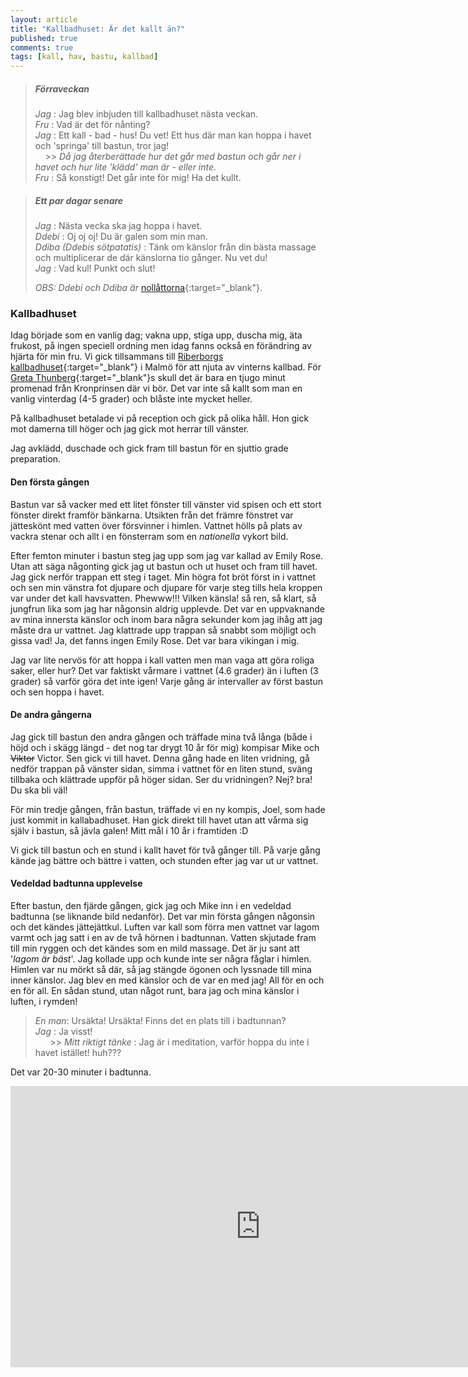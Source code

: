 ```yaml
---
layout: article
title: "Kallbadhuset: Är det kallt än?"
published: true
comments: true
tags: [kall, hav, bastu, kallbad]
---
```



> ##### Förraveckan
>
> *Jag* : Jag blev inbjuden till kallbadhuset nästa veckan. <br>
> *Fru* : Vad är det för nånting? <br>
> *Jag* : Ett kall - bad - hus! Du vet! Ett hus där man kan hoppa i havet och 'springa' till bastun, tror jag! <br>
&nbsp;&nbsp;&nbsp;&nbsp;>> *Då jag återberättade hur det går med bastun och går ner i havet och hur lite 'klädd' man är - eller inte.* <br>
> *Fru* : Så konstigt! Det går inte för mig! Ha det kullt.

> ##### Ett par dagar senare
>
> *Jag* : Nästa vecka ska jag hoppa i havet. <br>
> *Ddebi* : Oj oj oj! Du är galen som min man. <br>
> *Ddiba (Ddebis sötpatatis)* : Tänk om känslor från din bästa massage och multiplicerar de där känslorna tio gånger. Nu vet du! <br>
> *Jag* : Vad kul! Punkt och slut!
>
> *OBS: Ddebi och Ddiba är* [nollåttorna](https://sv.wikipedia.org/wiki/Noll%C3%A5tta){:target="_blank"}.

### Kallbadhuset

Idag började som en vanlig dag; vakna upp, stiga upp, duscha mig, äta frukost, på ingen speciell ordning men idag fanns också en förändring av hjärta för min fru. Vi gick tillsammans till [Riberborgs kallbadhuset](https://www.ribersborgskallbadhus.se/){:target="_blank"} i Malmö för att njuta av vinterns kallbad. För [Greta Thunberg](https://en.wikipedia.org/wiki/Greta_Thunberg){:target="_blank"}s skull det är bara en tjugo minut promenad från Kronprinsen där vi bör. Det var inte så kallt som man en vanlig vinterdag (4-5 grader) och blåste inte mycket heller.

På kallbadhuset betalade vi på reception och gick på olika håll. Hon gick mot damerna till höger och jag gick mot herrar till vänster.

Jag avklädd, duschade och gick fram till bastun för en sjuttio grade preparation.

#### Den första gången

Bastun var så vacker med ett litet fönster till vänster vid spisen och ett stort fönster direkt framför bänkarna. Utsikten från det främre fönstret var jätteskönt med vatten över försvinner i himlen. Vattnet hölls på plats av vackra stenar och allt i en fönsterram som en *nationella* vykort bild.

Efter femton minuter i bastun steg jag upp som jag var kallad av Emily Rose. Utan att säga någonting gick jag ut bastun och ut huset och fram till havet. Jag gick nerför trappan ett steg i taget. Min högra fot bröt först in i vattnet och sen min vänstra fot djupare och djupare för varje steg tills hela kroppen var under det kall havsvatten. Phewww!!! Vilken känsla! så ren, så klart, så jungfrun lika som jag har någonsin aldrig upplevde. Det var en uppvaknande av mina innersta känslor och inom bara några sekunder kom jag ihåg att jag måste dra ur vattnet. Jag klattrade upp trappan så snabbt som möjligt och gissa vad! Ja, det fanns ingen Emily Rose. Det var bara vikingan i mig.

Jag var lite nervös för att hoppa i kall vatten men man vaga att göra roliga saker, eller hur? Det var faktiskt vårmare i vattnet (4.6 grader) än i luften (3 grader) så varför göra det inte igen! Varje gång är intervaller av först bastun och sen hoppa i havet.

#### De andra gångerna

Jag gick till bastun den andra gången och träffade mina två långa (både i höjd och i skägg längd - det nog tar drygt 10 år för mig) kompisar Mike och ~~Viktor~~ Victor. Sen gick vi till havet. Denna gång hade en liten vridning, gå nedför trappan på vänster sidan, simma i vattnet för en liten stund, sväng tillbaka och klättrade uppför på höger sidan. Ser du vridningen? Nej? bra! Du ska bli väl!

För min tredje gången, från bastun, träffade vi en ny kompis, Joel, som hade just kommit in kallabadhuset. Han gick direkt till havet utan att vårma sig själv i bastun, så jävla galen! Mitt mål i 10 år i framtiden :D

Vi gick till bastun och en stund i kallt havet för två gånger till. På varje gång kände jag bättre och bättre i vatten, och stunden efter jag var ut ur vattnet.

#### Vedeldad badtunna upplevelse

Efter bastun, den fjärde gången, gick jag och Mike inn i en vedeldad badtunna (se liknande bild nedanför). Det var min första gången någonsin och det kändes jättejättkul. Luften var kall som förra men vattnet var lagom varmt och jag satt i en av de två hörnen i badtunnan. Vatten skjutade fram till min ryggen och det kändes som en mild massage. Det är ju sant att '*lagom är bäst*'. Jag kollade upp och kunde inte ser några fåglar i himlen. Himlen var nu mörkt så där, så jag stängde ögonen och lyssnade till mina inner känslor. Jag blev en med känslor och de var en med jag! All för en och en för all. En sådan stund, utan något runt, bara jag och mina känslor i luften, i rymden!

> *En man*:  Ursäkta! Ursäkta! Finns det en plats till i badtunnan? <br>
> *Jag* : Ja visst! <br>
&nbsp;&nbsp;&nbsp;&nbsp;&nbsp;&nbsp;>> *Mitt riktigt tänke* : Jag är i meditation, varför hoppa du inte i havet istället! huh???

Det var 20-30 minuter i badtunna.


<iframe src="https://www.google.com/maps/embed?pb=!1m18!1m12!1m3!1d9016.093192695429!2d12.967147460043678!3d55.60160818229347!2m3!1f0!2f0!3f0!3m2!1i1024!2i768!4f13.1!3m3!1m2!1s0x4653a6a667a5ce0f%3A0x2612925a8f0058b6!2sRibersborgs%20Kallbadhus!5e0!3m2!1ssv!2sse!4v1578011036765!5m2!1ssv!2sse" width="800" height="450" frameborder="0" style="border:0;" allowfullscreen=""></iframe>


